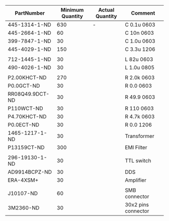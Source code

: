 |PartNumber        |Minimum Quantity|Actual Quantity|Comment                   |
|------------------|----------------|---------------|--------------------------|
|445-1314-1-ND     |630             |-              |C 0.1u 0603               |
|445-2664-1-ND     |60              |               |C  10n 0603               |
|399-7847-1-ND     |30              |               |C 1.0u 0603               |
|445-4029-1-ND     |150             |               |C 3.3u 1206               |
|||||
|712-1445-1-ND     |30              |               |L  82u 0603               |
|490-4026-1-ND     |30              |               |L 1.0u 0805               |
|||||
|P2.00KHCT-ND      |270             |               |R 2.0k 0603               |
|P0.0GCT-ND        |30              |               |R  0.0 0603               |
|RR08Q49.9DCT-ND   |30              |               |R 49.9 0603               |
|P110WCT-ND        |30              |               |R  110 0603               |
|P4.70KHCT-ND      |30              |               |R 4.7k 0603               |
|P0.0ECT-ND        |30              |               |R  0.0 1206               |
|1465-1217-1-ND    |30              |               |Transformer               |
|P13159CT-ND       |300             |               |EMI Filter                |
|||||
|296-19130-1-ND    |30              |               |TTL switch                |
|AD9914BCPZ-ND     |30              |               |DDS                       |
|ERA-4XSM+         |30              |               |Amplifier                 |
|||||
|J10107-ND         |60              |               |SMB connector             |
|3M2360-ND         |30              |               |30x2 pins connector       |
